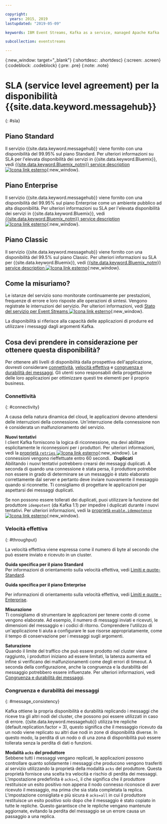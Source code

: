 ```yaml
---

copyright:
  years: 2015, 2019
lastupdated: "2019-05-09"

keywords: IBM Event Streams, Kafka as a service, managed Apache Kafka

subcollection: eventstreams

---
```


{:new_window: target="_blank"}
{:shortdesc: .shortdesc}
{:screen: .screen}
{:codeblock: .codeblock}
{:pre: .pre}
{:note: .note}

# SLA (service level agreement) per la disponibilità {{site.data.keyword.messagehub}}  
{: #sla}

## Piano Standard
Il servizio {{site.data.keyword.messagehub}} viene fornito con una disponibilità del 99.95% sul piano Standard.
Per ulteriori informazioni su SLA per l'elevata disponibilità dei servizi in {{site.data.keyword.Bluemix}}, vedi
[{{site.data.keyword.Bluemix_notm}} service description ![Icona link esterno](../../icons/launch-glyph.svg "Icona link esterno")](https://www-03.ibm.com/software/sla/sladb.nsf/8bd55c6b9fa8039c86256c6800578854/c4ceb9f019f9eb4c862582f9001b3994/$FILE/i126-6605-16_04-2019_en_US.pdf){:new_window}.


## Piano Enterprise
Il servizio {{site.data.keyword.messagehub}} viene fornito con una disponibilità del 99.95% sul piano Enterprise come un ambiente pubblico ad alta disponibilità.
Per ulteriori informazioni su SLA per l'elevata disponibilità dei servizi in {{site.data.keyword.Bluemix}}, vedi
[{{site.data.keyword.Bluemix_notm}} service description ![Icona link esterno](../../icons/launch-glyph.svg "Icona link esterno")](https://www-03.ibm.com/software/sla/sladb.nsf/8bd55c6b9fa8039c86256c6800578854/c4ceb9f019f9eb4c862582f9001b3994/$FILE/i126-6605-16_04-2019_en_US.pdf){:new_window}.

## Piano Classic
Il servizio {{site.data.keyword.messagehub}} viene fornito con una disponibilità del 99.5% sul piano Classic.
Per ulteriori informazioni su SLA per {{site.data.keyword.Bluemix}}, vedi
[{{site.data.keyword.Bluemix_notm}} service description ![Icona link esterno](../../icons/launch-glyph.svg "Icona link esterno")](https://www-03.ibm.com/software/sla/sladb.nsf/8bd55c6b9fa8039c86256c6800578854/c4ceb9f019f9eb4c862582f9001b3994/$FILE/i126-6605-16_04-2019_en_US.pdf){:new_window}.

<!--
## What does 99.95% availability mean?
Availability refers to the ability of applications to produce and consume messages from Kafka topics.
-->

## Come la misuriamo?
Le istanze del servizio sono monitorate continuamente per prestazioni, frequenze di errore e loro risposte alle operazioni di sintesi. Vengono registrate le interruzioni del servizio. Per ulteriori informazioni, vedi [Stato del servizio per Event Streams ![Icona link esterno](../../icons/launch-glyph.svg "Icona link esterno")](https://cloud.ibm.com/status?component=messagehub&selected=status){:new_window}.

La disponibilità si riferisce alla capacità delle applicazioni di produrre ed utilizzare i messaggi dagli argomenti Kafka.

## Cosa devi prendere in considerazione per ottenere questa disponibilità?
Per ottenere alti livelli di disponibilità dalla prospettiva dell'applicazione, dovresti considerare [connettività](/docs/services/EventStreams?topic=eventstreams-sla#connectivity), [velocità effettiva](/docs/services/EventStreams?topic=eventstreams-sla#throughput) e [congruenza e durabilità dei messaggi](/docs/services/EventStreams?topic=eventstreams-sla#message_consistency). Gli utenti sono responsabili della progettazione delle loro applicazioni per ottimizzare questi tre elementi per il proprio business.

### Connettività
{: #connectivity}

A causa della natura dinamica del cloud, le applicazioni devono attendersi delle interruzioni della connessione. Un'interruzione della connessione non è considerata un malfunzionamento del servizio.

**Nuovi tentativi**<br/>
I client Kafka forniscono la logica di riconnessione, ma devi abilitare esplicitamente le riconnessioni per i produttori. Per ulteriori informazioni, vedi la [ proprietà <code>retries</code> ![Icona link esterno](../../icons/launch-glyph.svg "Icona link esterno")](http://kafka.apache.org/11/documentation.html#producerconfigs){:new_window}. Le connessioni vengono rieffettuate entro 60 secondi.
 
**Duplicati**<br/>
Abilitando i nuovi tentativi potrebbero crearsi dei messaggi duplicati. A seconda di quando una connessione è stata persa, il produttore potrebbe non essere in grado di determinare se un messaggio è stato elaborato correttamente dal server e pertanto deve inviare nuovamente il messaggio quando si riconnette. Ti consigliamo di progettare le applicazioni per aspettarsi dei messaggi duplicati. 

Se non possono essere tollerati dei duplicati, puoi utilizzare la funzione del produttore <code>idempotent</code> (da Kafka 1.1) per impedire i duplicati durante i nuovi tentativi. Per ulteriori informazioni, vedi la [ proprietà <code>enable.idempotence</code> ![Icona link esterno](../../icons/launch-glyph.svg "Icona link esterno")](http://kafka.apache.org/11/documentation.html#producerconfigs){:new_window}.

### Velocità effettiva
{: #throughput}

La velocità effettiva viene espressa come il numero di byte al secondo che può essere inviato e ricevuto in un cluster.

**Guida specifica per il piano Standard**<br/>
Per informazioni di orientamento sulla velocità effettiva, vedi [Limiti e quote- Standard](/docs/services/EventStreams?topic=eventstreams-kafka_quotas#kafka_quotas#standard_throughput). 

**Guida specifica per il piano Enterprise**<br/>

Per informazioni di orientamento sulla velocità effettiva, vedi [Limiti e quote - Enterprise](/docs/services/EventStreams?topic=eventstreams-kafka_quotas#enterprise_throughput). 

**Misurazione**<br/>
Ti consigliamo di strumentare le applicazioni per tenere conto di come vengono elaborate. Ad esempio, il numero di messaggi inviati e ricevuti, le dimensioni del messaggio e i codici di ritorno. Comprendere l'utilizzo di un'applicazione ti aiuta a configurare le sue risorse appropriatamente, come il tempo di conservazione per i messaggi sugli argomenti.

**Saturazione**<br/>
Quando il limite del traffico che può essere prodotto nel cluster viene raggiunto, i produttori iniziano ad essere limitati, la latenza aumenta ed infine si verificano dei malfunzionamenti come degli errori di timeout. A seconda della configurazione, anche la congruenza e la durabilità del messaggio potrebbero essere influenzate. Per ulteriori informazioni, vedi [Congruenza e durabilità dei messaggi](/docs/services/EventStreams?topic=eventstreams-sla#message_consistency).

### Congruenza e durabilità dei messaggi
{: #message_consistency}

Kafka ottiene la propria disponibilità e durabilità replicando i messaggi che riceve tra gli altri nodi del cluster, che possono poi essere utilizzati in caso di errore. {{site.data.keyword.messagehub}} utilizza tre repliche (default.replication.factor = 3), questo significa che il messaggio ricevuto da un nodo viene replicato su altri due nodi in zone di disponibilità diverse. In questo modo, la perdita di un nodo o di una zona di disponibilità può essere tollerata senza la perdita di dati o funzioni.

**Modalità <code>acks</code> del produttore**<br/>
Sebbene tutti i messaggi vengano replicati, le applicazioni possono controllare quanto solidamente i messaggi che producono vengono trasferiti al servizio utilizzando la proprietà della modalità <code>acks</code> del produttore. Questa proprietà fornisce una scelta tra velocità e rischio di perdita dei messaggi. L'impostazione predefinita è <code>acks=1</code>, il che significa che il produttore restituisce un esito positivo non appena il nodo connesso riconosce di aver ricevuto il messaggio, ma prima che sia stata completata la replica. L'impostazione consigliata e più sicura è <code>acks=all</code> in cui il produttore restituisce un esito positivo solo dopo che il messaggio è stato copiato in tutte le repliche. Questo garantisce che le repliche vengano mantenute aggiornate, evitando la perdita del messaggio se un errore causa un passaggio a una replica.


